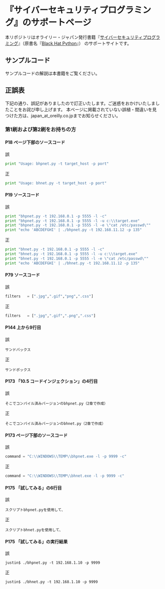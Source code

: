 # 『サイバーセキュリティプログラミング』のサポートページ

本リポジトリはオライリー・ジャパン発行書籍『[サイバーセキュリティプログラミング](http://www.oreilly.co.jp/books/9784873117317/)』（原書名『[Black Hat Python](https://www.nostarch.com/blackhatpython)』） のサポートサイトです。

## サンプルコード

サンプルコードの解説は本書籍をご覧ください。

## 正誤表

下記の通り、誤記がありましたので訂正いたします。ご迷惑をおかけいたしましたことをお詫び申し上げます。
本ページに掲載されていない誤植・間違いを見つけた方は、japan_at_oreilly.co.jpまでお知らせください。

### 第1刷および第2刷をお持ちの方

#### P18 ページ下部のソースコード

誤

```python
print "Usage: bhpnet.py -t target_host -p port"
```

正

```python
print "Usage: bhnet.py -t target_host -p port"
```

#### P19 ソースコード

誤

```python
print "bhpnet.py -t 192.168.0.1 -p 5555 -l -c"
print "bhpnet.py -t 192.168.0.1 -p 5555 -l -u c:\\target.exe"
print "bhpnet.py -t 192.168.0.1 -p 5555 -l -e \"cat /etc/passwd\""
print "echo 'ABCDEFGHI' | ./bhpnet.py -t 192.168.11.12 -p 135"
```

正

```python
print "bhnet.py -t 192.168.0.1 -p 5555 -l -c"
print "bhnet.py -t 192.168.0.1 -p 5555 -l -u c:\\target.exe"
print "bhnet.py -t 192.168.0.1 -p 5555 -l -e \"cat /etc/passwd\""
print "echo 'ABCDEFGHI' | ./bhnet.py -t 192.168.11.12 -p 135"
```

#### P79 ソースコード

誤

```python
filters   = [".jpg",".gif","png",".css"]
```

正

```python
filters   = [".jpg",".gif",".png",".css"]
```

#### P144 上から9行目

誤

```
サンドバックス
```

正

```
サンドボックス
```

#### P173 「10.5 コードインジェクション」の4行目

誤

```
そこでコンパイル済みバージョンのbhpnet.py（2章で作成）
```

正

```
そこでコンパイル済みバージョンのbhnet.py（2章で作成）
```

#### P173 ページ下部のソースコード

誤

```python
command = "C:\\WINDOWS\\TEMP\\bhpnet.exe -l -p 9999 -c"
```

正

```python
command = "C:\\WINDOWS\\TEMP\\bhnet.exe -l -p 9999 -c"
```

#### P175 「試してみる」の6行目

誤

```
スクリプトbhpnet.pyを使用して、
```

正

```
スクリプトbhnet.pyを使用して、
```

#### P175 「試してみる」の実行結果

誤

```shell-session
justin$ ./bhpnet.py -t 192.168.1.10 -p 9999
```

正

```shell-session
justin$ ./bhnet.py -t 192.168.1.10 -p 9999
```
